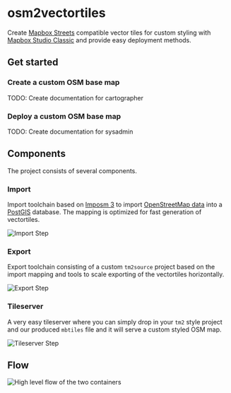# osm2vectortiles

Create [Mapbox Streets](https://www.mapbox.com/developers/vector-tiles/mapbox-streets-v5) compatible vector tiles for custom styling with [Mapbox Studio Classic](https://www.mapbox.com/mapbox-studio-classic/) and provide easy deployment methods.

## Get started

### Create a custom OSM base map

TODO: Create documentation for cartographer

### Deploy a custom OSM base map

TODO: Create documentation for sysadmin

## Components

The project consists of several components.

### Import

Import toolchain based on [Imposm 3](https://github.com/omniscale/imposm3) to
import [OpenStreetMap data](http://wiki.openstreetmap.org/wiki/Downloading_data)
into a [PostGIS](http://postgis.net/) database.
The mapping is optimized for fast generation of vectortiles.

![Import Step](https://github.com/manuelroth/osm2vectortiles-thesis/raw/master/source/figures/import_step.png)

### Export

Export toolchain consisting of a custom `tm2source` project based on the import mapping and
tools to scale exporting of the vectortiles horizontally.

![Export Step](https://github.com/manuelroth/osm2vectortiles-thesis/raw/master/source/figures/export_step.png)

### Tileserver

A very easy tileserver where you can simply drop in your `tm2` style project and our produced `mbtiles` file
and it will serve a custom styled OSM map.

![Tileserver Step](https://github.com/manuelroth/osm2vectortiles-thesis/raw/master/source/figures/tileserver_step.png)

## Flow

![High level flow of the two containers](https://cloud.githubusercontent.com/assets/59284/9849871/2a7b56a0-5aef-11e5-8f79-b3fd673bd0e6.jpg)
